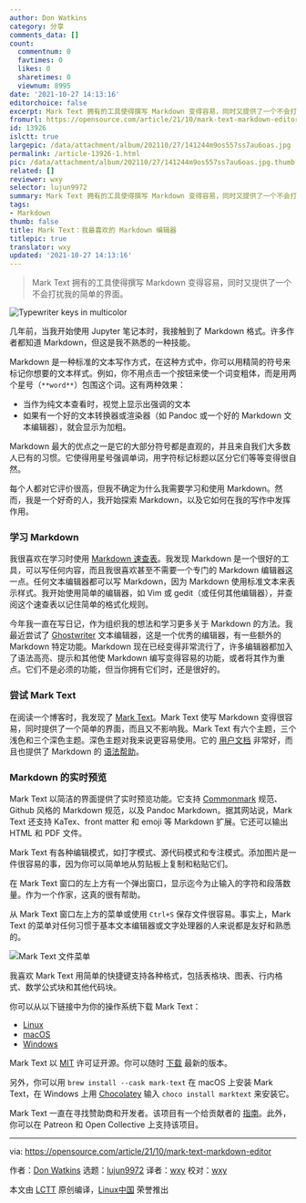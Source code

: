 ```yaml
---
author: Don Watkins
category: 分享
comments_data: []
count:
  commentnum: 0
  favtimes: 0
  likes: 0
  sharetimes: 0
  viewnum: 8995
date: '2021-10-27 14:13:16'
editorchoice: false
excerpt: Mark Text 拥有的工具使得撰写 Markdown 变得容易，同时又提供了一个不会打扰我的简单的界面。
fromurl: https://opensource.com/article/21/10/mark-text-markdown-editor
id: 13926
islctt: true
largepic: /data/attachment/album/202110/27/141244m9os557ss7au6oas.jpg
permalink: /article-13926-1.html
pic: /data/attachment/album/202110/27/141244m9os557ss7au6oas.jpg.thumb.jpg
related: []
reviewer: wxy
selector: lujun9972
summary: Mark Text 拥有的工具使得撰写 Markdown 变得容易，同时又提供了一个不会打扰我的简单的界面。
tags:
- Markdown
thumb: false
title: Mark Text：我最喜欢的 Markdown 编辑器
titlepic: true
translator: wxy
updated: '2021-10-27 14:13:16'
---
```



> 
> Mark Text 拥有的工具使得撰写 Markdown 变得容易，同时又提供了一个不会打扰我的简单的界面。
> 
> 
> 


![](/data/attachment/album/202110/27/141244m9os557ss7au6oas.jpg "Typewriter keys in multicolor")


几年前，当我开始使用 Jupyter 笔记本时，我接触到了 Markdown 格式。许多作者都知道 Markdown，但这是我不熟悉的一种技能。


Markdown 是一种标准的文本写作方式，在这种方式中，你可以用精简的符号来标记你想要的文本样式。例如，你不用点击一个按钮来使一个词变粗体，而是用两个星号（`**word**`）包围这个词。这有两种效果：


* 当作为纯文本查看时，视觉上显示出强调的文本
* 如果有一个好的文本转换器或渲染器（如 Pandoc 或一个好的 Markdown 文本编辑器），就会显示为加粗。


Markdown 最大的优点之一是它的大部分符号都是直观的，并且来自我们大多数人已有的习惯。它使得用星号强调单词，用字符标记标题以区分它们等等变得很自然。


每个人都对它评价很高，但我不确定为什么我需要学习和使用 Markdown。然而，我是一个好奇的人，我开始探索 Markdown，以及它如何在我的写作中发挥作用。


### 学习 Markdown


我很喜欢在学习时使用 [Markdown 速查表](https://opensource.com/downloads/cheat-sheet-markdown)。我发现 Markdown 是一个很好的工具，可以写任何内容，而且我很喜欢甚至不需要一个专门的 Markdown 编辑器这一点。任何文本编辑器都可以写 Markdown，因为 Markdown 使用标准文本来表示样式。我开始使用简单的编辑器，如 Vim 或 gedit（或任何其他编辑器），并查阅这个速查表以记住简单的格式化规则。


今年我一直在写日记，作为组织我的想法和学习更多关于 Markdown 的方法。我最近尝试了 [Ghostwriter](https://wereturtle.github.io/ghostwriter/) 文本编辑器，这是一个优秀的编辑器，有一些额外的 Markdown 特定功能。Markdown 现在已经变得非常流行了，许多编辑器都加入了语法高亮、提示和其他使 Markdown 编写变得容易的功能，或者将其作为重点。它们不是必须的功能，但当你拥有它们时，还是很好的。


### 尝试 Mark Text


在阅读一个博客时，我发现了 [Mark Text](https://marktext.app/)。Mark Text 使写 Markdown 变得很容易，同时提供了一个简单的界面，而且又不影响我。Mark Text 有六个主题，三个浅色和三个深色主题。深色主题对我来说更容易使用。它的 [用户文档](https://github.com/marktext/marktext/blob/master/docs/README.md) 非常好，而且也提供了 Markdown 的 [语法帮助](https://github.com/marktext/marktext/blob/master/docs/MARKDOWN_SYNTAX.md)。


### Markdown 的实时预览


Mark Text 以简洁的界面提供了实时预览功能。它支持 [Commonmark](https://commonmark.org/) 规范、Github 风格的 Markdown 规范，以及 Pandoc Markdown。据其网站说，Mark Text 还支持 KaTex、front matter 和 emoji 等 Markdown 扩展。它还可以输出 HTML 和 PDF 文件。


Mark Text 有各种编辑模式，如打字模式、源代码模式和专注模式。添加图片是一件很容易的事，因为你可以简单地从剪贴板上复制和粘贴它们。


在 Mark Text 窗口的左上方有一个弹出窗口，显示迄今为止输入的字符和段落数量。作为一个作家，这真的很有帮助。


从 Mark Text 窗口左上方的菜单或使用 `Ctrl+S` 保存文件很容易。事实上，Mark Text 的菜单对任何习惯于基本文本编辑器或文字处理器的人来说都是友好和熟悉的。


![Mark Text 文件菜单](/data/attachment/album/202110/27/141318ya6p3ppzkq1w83mb.png "Mark Text file menu")


我喜欢 Mark Text 用简单的快捷键支持各种格式，包括表格块、图表、行内格式、数学公式块和其他代码块。


你可以从以下链接中为你的操作系统下载 Mark Text：


* [Linux](https://github.com/marktext/marktext/releases/latest/download/marktext-x86_64.AppImage)
* [macOS](https://github.com/marktext/marktext/releases/latest/download/marktext.dmg)
* [Windows](https://github.com/marktext/marktext/releases/latest/download/marktext-setup.exe)


Mark Text 以 [MIT](https://github.com/marktext/marktext/blob/develop/LICENSE) 许可证开源。你可以随时 [下载](https://github.com/marktext/marktext/releases) 最新的版本。


另外，你可以用 `brew install --cask mark-text` 在 macOS 上安装 Mark Text，在 Windows 上用 [Chocolatey](https://chocolatey.org/) 输入 `choco install marktext` 来安装它。


Mark Text 一直在寻找赞助商和开发者。该项目有一个给贡献者的 [指南](https://github.com/marktext/marktext/blob/develop/CONTRIBUTING.md)。此外，你可以在 Patreon 和 Open Collective 上支持该项目。




---


via: <https://opensource.com/article/21/10/mark-text-markdown-editor>


作者：[Don Watkins](https://opensource.com/users/don-watkins) 选题：[lujun9972](https://github.com/lujun9972) 译者：[wxy](https://github.com/wxy) 校对：[wxy](https://github.com/wxy)


本文由 [LCTT](https://github.com/LCTT/TranslateProject) 原创编译，[Linux中国](https://linux.cn/) 荣誉推出